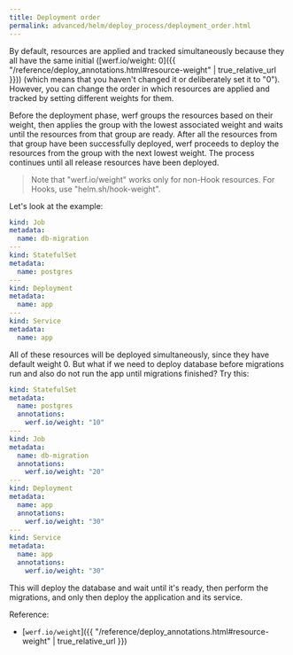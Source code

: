 ```yaml
---
title: Deployment order
permalink: advanced/helm/deploy_process/deployment_order.html
---
```


By default, resources are applied and tracked simultaneously because they all have the same initial ([werf.io/weight: 0]({{ "/reference/deploy_annotations.html#resource-weight" | true_relative_url }})) (which means that you haven't changed it or deliberately set it to "0"). However, you can change the order in which resources are applied and tracked by setting different weights for them.

Before the deployment phase, werf groups the resources based on their weight, then applies the group with the lowest associated weight and waits until the resources from that group are ready. After all the resources from that group have been successfully deployed, werf proceeds to deploy the resources from the group with the next lowest weight. The process continues until all release resources have been deployed.

> Note that "werf.io/weight" works only for non-Hook resources. For Hooks, use "helm.sh/hook-weight".

Let's look at the example:
```yaml
kind: Job
metadata:
  name: db-migration
---
kind: StatefulSet
metadata:
  name: postgres
---
kind: Deployment
metadata:
  name: app
---
kind: Service
metadata:
  name: app
```

All of these resources will be deployed simultaneously, since they have default weight 0. But what if we need to deploy database before migrations run and also do not run the app until migrations finished? Try this:
```yaml
kind: StatefulSet
metadata:
  name: postgres
  annotations:
    werf.io/weight: "10"
---
kind: Job
metadata:
  name: db-migration
  annotations:
    werf.io/weight: "20"
---
kind: Deployment
metadata:
  name: app
  annotations:
    werf.io/weight: "30"
---
kind: Service
metadata:
  name: app
  annotations:
    werf.io/weight: "30"
```

This will deploy the database and wait until it's ready, then perform the migrations, and only then deploy the application and its service.

Reference:
* [`werf.io/weight`]({{ "/reference/deploy_annotations.html#resource-weight" | true_relative_url }})
